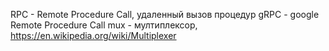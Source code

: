 RPC - Remote Procedure Call, удаленный вызов процедур
gRPC - google Remote Procedure Call
mux - мултиплексор, https://en.wikipedia.org/wiki/Multiplexer